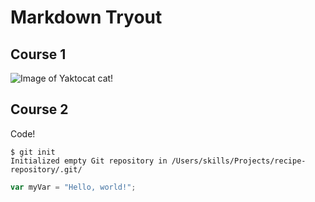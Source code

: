 # Markdown Tryout
## Course 1
![Image of Yaktocat](https://octodex.github.com/images/yaktocat.png)
cat!
## Course 2
Code!
```
$ git init
Initialized empty Git repository in /Users/skills/Projects/recipe-repository/.git/
```

``` javascript
var myVar = "Hello, world!";
```
